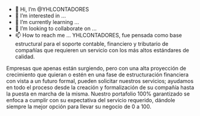- 👋 Hi, I’m @YHLCONTADORES
- 👀 I’m interested in ...
- 🌱 I’m currently learning ...
- 💞️ I’m looking to collaborate on ...
- 📫 How to reach me ...
YHLCONTADORES, fue pensada como base estructural para el soporte contable, financiero y tributario de compañías que requieren un servicio con los más altos estándares de calidad.

Empresas que apenas están surgiendo, pero con una alta proyección de crecimiento que quieran o estén en una fase de estructuración financiera con vista a un futuro formal, pueden solicitar nuestros servicios; ayudamos en todo el proceso desde la creación y formalización de su compañía hasta la puesta en marcha de la misma. Nuestro portafolio 100% garantizado se enfoca a cumplir con su expectativa del servicio requerido, dándole siempre la mejor opción para llevar su negocio de 0 a 100.
<!---
YHLCONTADORES/YHLCONTADORES is a ✨ special ✨ repository because its `README.md` (this file) appears on your GitHub profile.
You can click the Preview link to take a look at your changes.
--->
